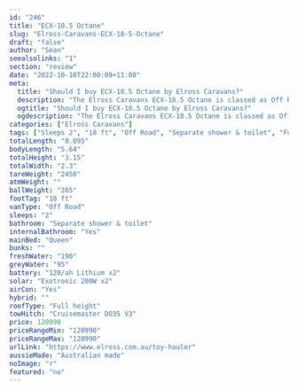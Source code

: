 ```yaml
---
id: "246"
title: "ECX-18.5 Octane"
slug: "Elross-Caravans-ECX-18-5-Octane"
draft: "false"
author: "Sean"
seealsolinks: "1"
section: "review"
date: "2022-10-10T22:00:09+11:00"
meta:
  title: "Should I buy ECX-18.5 Octane by Elross Caravans?"
  description: "The Elross Caravans ECX-18.5 Octane is classed as Off Road, and sleeps 2 people. It is Australian made and comes in at 18 ft. It generally has Separate shower & toilet."
  ogtitle: "Should I buy ECX-18.5 Octane by Elross Caravans?"
  ogdescription: "The Elross Caravans ECX-18.5 Octane is classed as Off Road, and sleeps 2 people. It is Australian made and comes in at 18 ft. It generally has Separate shower & toilet."
categories: ["Elross Caravans"]
tags: ["Sleeps 2", "18 ft", "Off Road", "Separate shower & toilet", "Full height", "Over 100k", "Australian made"]
totalLength: "8.095"
bodyLength: "5.64"
totalHeight: "3.15"
totalWidth: "2.3"
tareWeight: "2450"
atmWeight: ""
ballWeight: "205"
footTag: "18 ft"
vanType: "Off Road"
sleeps: "2"
bathroom: "Separate shower & toilet"
internalBathroom: "Yes"
mainBed: "Queen"
bunks: ""
freshWater: "190"
greyWater: "95"
battery: "120/ah Lithium x2"
solar: "Exotronic 200W x2"
airCon: "Yes"
hybrid: ""
roofType: "Full height"
towHitch: "Cruisemaster DO35 V3"
price: 120990
priceRangeMin: "120990"
priceRangeMax: "120990"
urlLink: "https://www.elross.com.au/toy-hauler"
aussieMade: "Australian made"
noImage: "r"
featured: "no"
---
```

